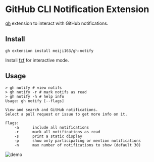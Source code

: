 # GitHub CLI Notification Extension 

[gh](https://github.com/cli/cli) extension to interact with GitHub notifications.

## Install
```
gh extension install meiji163/gh-notify
```

Install [fzf](https://github.com/junegunn/fzf) for interactive mode.

## Usage 
```
> gh notify # view notifs
> gh notify -r # mark notifs as read
> gh notify -h # help info 
Usage: gh notify [--flags]

View and search and GitHub notifications. 
Select a pull request or issue to get more info on it.

Flags:
    -a      include all notifications 
    -r      mark all notifications as read 
    -s      print a static display
    -p      show only participating or mention notifications
    -n      max number of notifications to show (default 30)
```

![demo](https://i.imgur.com/Lv308LC.gif)
